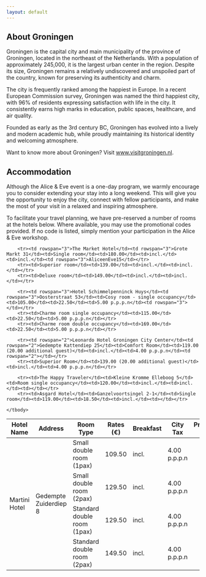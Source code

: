 ```yaml
---
layout: default
---
```


## About Groningen

Groningen is the capital city and main municipality of the province of Groningen, located in the northeast of the Netherlands. With a population of approximately 245,000, it is the largest urban center in the region. Despite its size, Groningen remains a relatively undiscovered and unspoiled part of the country, known for preserving its authenticity and charm.

The city is frequently ranked among the happiest in Europe. In a recent European Commission survey, Groningen was named the third happiest city, with 96% of residents expressing satisfaction with life in the city. It consistently earns high marks in education, public spaces, healthcare, and air quality.
<!--
Demographically, Groningen is the youngest city in the Netherlands, with students making up around 25% of the population. The city’s strong academic presence and vibrant cultural life make it an attractive destination for young people from across the world.
-->

Founded as early as the 3rd century BC, Groningen has evolved into a lively and modern academic hub, while proudly maintaining its historical identity and welcoming atmosphere.

Want to know more about Groningen? Visit <a href="https://www.visitgroningen.nl" target="_blank" rel="noopener noreferrer">www.visitgroningen.nl</a>.

## Accommodation

Although the Alice & Eve event is a one-day program, we warmly encourage you to consider extending your stay into a long weekend. This will give you the opportunity to enjoy the city, connect with fellow participants, and make the most of your visit in a relaxed and inspiring atmosphere.

To facilitate your travel planning, we have pre-reserved a number of rooms at the hotels below. Where available, you may use the promotional codes provided. If no code is listed, simply mention your participation in the Alice & Eve workshop.

<table>
    <thead>
        <tr>
            <th>Hotel Name</th>
            <th>Address</th>
            <th>Room Type</th>
            <th>Rates (€)</th>
            <th>Breakfast</th>
            <th>City Tax</th>
            <th>Promotion Code</th>
        </tr>
    </thead>
    <tbody>
        <tr><td rowspan="4">Martini Hotel</td><td rowspan="4">Gedempte Zuiderdiep 8</td><td>Small double room (1pax)</td><td>109.50</td><td>incl.</td><td>4.00 p.p.p.n</td><td rowspan="4"></td></tr>
        <tr><td>Small double room (2pax)</td><td>129.50</td><td>incl.</td><td>4.00 p.p.p.n</td></tr>
        <tr><td>Standard double room (1pax)</td><td>129.50</td><td>incl.</td><td>4.00 p.p.p.n</td></tr>
        <tr><td>Standard double room (2pax)</td><td>149.50</td><td>incl.</td><td>4.00 p.p.p.n</td></tr>

        <tr><td rowspan="3">The Market Hotel</td><td rowspan="3">Grote Markt 31</td><td>Single room</td><td>180.00</td><td>incl.</td><td>incl.</td><td rowspan="3">AliceenEve15</td></tr>
        <tr><td>Superior room</td><td>139.00</td><td>incl.</td><td>incl.</td></tr>
        <tr><td>Deluxe room</td><td>149.00</td><td>incl.</td><td>incl.</td></tr>

        <tr><td rowspan="3">Hotel Schimmelpenninck Huys</td><td rowspan="3">Oosterstraat 53</td><td>Cosy room - single occupancy</td><td>105.00</td><td>22.50</td><td>5.00 p.p.p.n</td><td rowspan="3"></td></tr>
        <tr><td>Charme room single occupancy</td><td>115.00</td><td>22.50</td><td>5.00 p.p.p.n</td></tr>
        <tr><td>Charme room double occupancy</td><td>169.00</td><td>22.50</td><td>5.00 p.p.p.n</td></tr>

        <tr><td rowspan="2">Leonardo Hotel Groningen City Center</td><td rowspan="2">Gedempte Kattendiep 25</td><td>Comfort Room</td><td>119.00 (20.00 additional guest)</td><td>incl.</td><td>4.00 p.p.p.n</td><td rowspan="2"></td></tr>
        <tr><td>Superior Room</td><td>139.00 (20.00 additional guest)</td><td>incl.</td><td>4.00 p.p.p.n</td></tr>

        <tr><td>The Happy Traveler</td><td>Kleine Kromme Elleboog 5</td><td>Room single occupancy</td><td>120.00</td><td>incl.</td><td>incl.</td><td></td></tr>
        <tr><td>Asgard Hotel</td><td>Ganzelvoortsingel 2-1</td><td>Single room</td><td>119.00</td><td>18.50</td><td>incl.</td><td></td></tr>

    </tbody>
</table>

